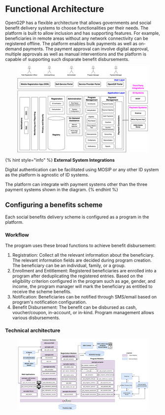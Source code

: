 # Functional Architecture

OpenG2P has a flexible architecture that allows governments and social benefit delivery systems to choose functionalities per their needs. The platform is built to allow inclusion and has supporting features. For example, beneficiaries in remote areas without any network connectivity can be registered offline. The platform enables bulk payments as well as on-demand payments. The payment approval can involve digital approval, multiple approvals as well as manual interventions and the platform is capable of supporting such disparate benefit disbursements.

<figure><img src="../.gitbook/assets/image.png" alt=""><figcaption></figcaption></figure>

{% hint style="info" %}
**External System Integrations**

Digital authentication can be facilitated using MOSIP or any other ID system as the platform is agnostic of ID systems.&#x20;

The platform can integrate with payment systems other than the three payment systems shown in the diagram. &#x20;
{% endhint %}

## Configuring a benefits scheme

Each social benefits delivery scheme is configured as a program in the platform.

### Workflow

&#x20;The program uses these broad functions to achieve benefit disbursement:

1. Registration: Collect all the relevant information about the beneficiary. The relevant information fields are decided during program creation. The beneficiary can be an individual, family, or a group.
2. Enrollment and Entitlement: Registered beneficiaries are enrolled into a program after deduplicating the registered entries. Based on the eligibility criterion configured in the program such as age, gender, and income, the program manager will mark the beneficiary as entitled to receive the scheme benefits.
3. Notification: Beneficiaries can be notified through SMS/email based on program's notification configuration.
4. Benefit Disbursement: The benefit can be disbursed as cash, voucher/coupon, in-account, or in-kind. Program management allows various disbursements.&#x20;

### Technical architecture <a href="#technical-architecture" id="technical-architecture"></a>

<figure><img src="../.gitbook/assets/image (2).png" alt=""><figcaption></figcaption></figure>

